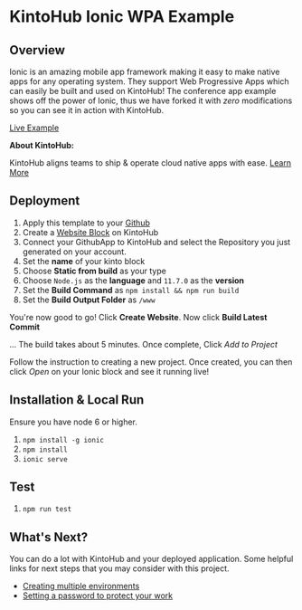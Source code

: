 # KintoHub Ionic WPA Example

## Overview
Ionic is an amazing mobile app framework making it easy to make native apps for any operating system. They support Web Progressive Apps which can easily be built and used on KintoHub!
The conference app example shows off the power of Ionic, thus we have forked it with *zero* modifications so you can see it in action with KintoHub.

[Live Example](https://ionic-example-1d0d2-8caf9.web.master.kintohub.com/)

__About KintoHub:__

KintoHub aligns teams to ship & operate cloud native apps with ease. [Learn More](https://www.kintohub.com)

## Deployment
1. Apply this template to your [Github](https://github.com/kintohub/ionic-example/generate)
2. Create a [Website Block](https://staging.kintohub.com/app/dashboard) on KintoHub
3. Connect your GithubApp to KintoHub and select the Repository you just generated on your account.
4. Set the **name** of your kinto block
5. Choose **Static from build** as your type
6. Choose `Node.js` as the **language** and `11.7.0` as the **version**
7. Set the **Build Command** as `npm install && npm run build`
8. Set the **Build Output Folder** as `/www`

You're now good to go! Click **Create Website**. Now click **Build Latest Commit**

... The build takes about 5 minutes. Once complete, Click *Add to Project*

Follow the instruction to creating a new project. Once created, you can then click *Open* on your Ionic block and see it running live!

## Installation & Local Run
Ensure you have node 6 or higher.

1. `npm install -g ionic`
2. `npm install`
3. `ionic serve`

## Test

1. `npm run test`

## What's Next?

You can do a lot with KintoHub and your deployed application. Some helpful links for next steps that you may consider with this project.

* [Creating multiple environments](https://docs.kintohub.com/docs/projects/environments)
* [Setting a password to protect your work](https://docs.kintohub.com/docs/kintoblocks/websites#basic-auth-for-websites)
